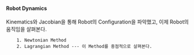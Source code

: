 #### Robot Dynamics


Kinematics와 Jacobian을 통해 Robot의 Configuration을 파악했고, 이제 Robot의 움직임을 살펴본다.

        1. Newtonian Method
        2. Lagrangian Method --- 이 Method를 중점적으로 살펴본다.

    